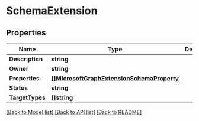 # SchemaExtension

## Properties

Name | Type | Description | Notes
------------ | ------------- | ------------- | -------------
**Description** | **string** |  | [optional] 
**Owner** | **string** |  | [optional] 
**Properties** | [**[]MicrosoftGraphExtensionSchemaProperty**](microsoft.graph.extensionSchemaProperty.md) |  | [optional] 
**Status** | **string** |  | [optional] 
**TargetTypes** | **[]string** |  | [optional] 

[[Back to Model list]](../README.md#documentation-for-models) [[Back to API list]](../README.md#documentation-for-api-endpoints) [[Back to README]](../README.md)


